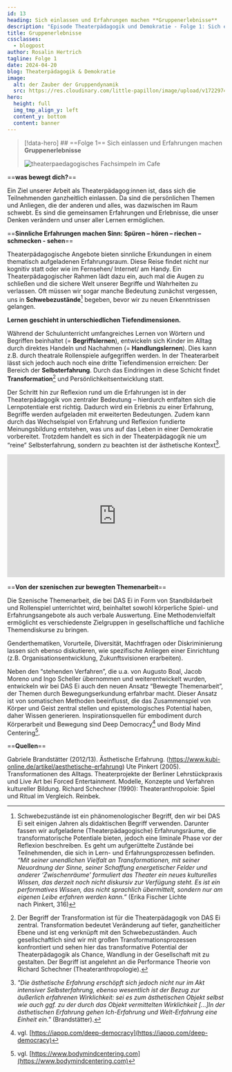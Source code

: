 ```yaml
---
id: 13
heading: Sich einlassen und Erfahrungen machen **Gruppenerlebnisse**  
description: "Episode Theaterpädagogik und Demokratie - Folge 1: Sich einlassen und Erfahrungen machen"
title: Gruppenerlebnisse
cssclasses:
  - blogpost
author: Rosalin Hertrich
tagline: Folge 1
date: 2024-04-20
blog: Theaterpädagogik & Demokratie
image:
  alt: der Zauber der Gruppendynamik
  src: https://res.cloudinary.com/little-papillon/image/upload/v1722974733/dasei/GruppenErfahrungen_wrindx.jpg
hero:
  height: full
  img_tmp_align_y: left
  content_y: bottom
  content: banner
---
```

> [!data-hero] ## ==Folge 1== Sich einlassen und Erfahrungen machen **Gruppenerlebnisse**
> 
> ![theaterpaedagogisches Fachsimpeln im Cafe](https://res.cloudinary.com/little-papillon/image/upload/v1722974733/dasei/GruppenErfahrungen_wrindx.jpg)

<!-- PUBLISH-FROM-HERE -->

==**was bewegt dich?**==

Ein Ziel unserer Arbeit als Theaterpädagog:innen ist, dass sich die Teilnehmenden ganzheitlich einlassen. Da sind die persönlichen Themen und Anliegen, die der anderen und alles, was dazwischen im Raum schwebt. Es sind die gemeinsamen Erfahrungen und Erlebnisse, die unser Denken verändern und unser aller Lernen ermöglichen. 

==**Sinnliche Erfahrungen machen Sinn: Spüren – hören – riechen – schmecken - sehen**==

Theaterpädagogische Angebote bieten sinnliche Erkundungen in einem thematisch aufgeladenen Erfahrungsraum. Diese Reise findet nicht nur kognitiv statt oder wie im Fernsehen/ Internet/ am Handy. Ein Theaterpädagogischer Rahmen lädt dazu ein, auch mal die Augen zu schließen und die sichere Welt unserer Begriffe und Wahrheiten zu verlassen. Oft müssen wir sogar manche Bedeutung zunächst vergessen, uns in **Schwebezustände**[^1] begeben, bevor wir zu neuen Erkenntnissen gelangen. 
  
**Lernen geschieht in unterschiedlichen Tiefendimensionen.**   
  
Während der Schulunterricht umfangreiches Lernen von Wörtern und Begriffen beinhaltet (= **Begriffslernen**), entwickeln sich Kinder im Alltag durch direktes Handeln und Nachahmen (= **Handlungslernen**). Dies kann z.B. durch theatrale Rollenspiele aufgegriffen werden. In der Theaterarbeit lässt sich jedoch auch noch eine dritte Tiefendimension erreichen: Der Bereich der **Selbsterfahrung**. Durch das Eindringen in diese Schicht findet **Transformation**[^2] und Persönlichkeitsentwicklung statt.   
  
Der Schritt hin zur Reflexion rund um die Erfahrungen ist in der Theaterpädagogik von zentraler Bedeutung – hierdurch entfalten sich die Lernpotentiale erst richtig. Dadurch wird ein Erlebnis zu einer Erfahrung, Begriffe werden aufgeladen mit erweiterten Bedeutungen. Zudem kann durch das Wechselspiel von Erfahrung und Reflexion fundierte Meinungsbildung entstehen, was uns auf das Leben in einer Demokratie vorbereitet. Trotzdem handelt es sich in der Theaterpädagogik nie um “reine” Selbsterfahrung, sondern zu beachten ist der ästhetische Kontext[^3].


<div style="padding:56.25% 0 0 0;position:relative;"><iframe src="https://player.vimeo.com/video/923838347?badge=0&amp;autopause=0&amp;player_id=0&amp;app_id=58479" frameborder="0" allow="autoplay; fullscreen; picture-in-picture; clipboard-write" style="position:absolute;top:0;left:0;width:100%;height:100%;" title="2 Gehört werden – die Erfahrung von Selbstwirksamkeit" data-ready="true"></iframe></div>

==**Von der szenischen zur bewegten Themenarbeit**==

Die Szenische Themenarbeit, die bei DAS Ei in Form von Standbildarbeit und Rollenspiel unterrichtet wird, beinhaltet sowohl körperliche Spiel- und Erfahrungsangebote als auch verbale Auswertung. Eine Methodenvielfalt ermöglicht es verschiedenste Zielgruppen in gesellschaftliche und fachliche Themendiskurse zu bringen. 

Genderthematiken, Vorurteile, Diversität, Machtfragen oder Diskriminierung lassen sich ebenso diskutieren, wie spezifische Anliegen einer Einrichtung (z.B. Organisationsentwicklung, Zukunftsvisionen erarbeiten). 

Neben den “stehenden Verfahren”, die u.a. von Augusto Boal, Jacob Moreno und Ingo Scheller übernommen und weiterentwickelt wurden, entwickeln wir bei DAS Ei auch den neuen Ansatz “Bewegte Themenarbeit”, der Themen durch Bewegungserkundung erfahrbar macht. Dieser Ansatz ist von somatischen Methoden beeinflusst, die das Zusammenspiel von Körper und Geist zentral stellen und epistemologisches Potential haben, daher Wissen generieren. Inspirationsquellen für embodiment durch Körperarbeit und Bewegung sind Deep Democracy[^4] und Body Mind Centering[^5].  



[^1]: Schwebezustände ist ein phänomenologischer Begriff, den wir bei DAS Ei seit einigen Jahren als didaktischen Begriff verwenden. Darunter fassen wir aufgeladene (Theaterpädagogische) Erfahrungsräume, die transformatorische Potentiale bieten, jedoch eine liminale Phase vor der Reflexion beschreiben. Es geht um aufgerüttelte Zustände bei Teilnehmenden, die sich in Lern- und Erfahrungsprozessen befinden. _“Mit seiner unendlichen Vielfalt an Transformationen, mit seiner Neuordnung der Sinne, seiner Schaffung energetischer Felder und anderer ‘Zwischenräume’ formuliert das Theater ein neues kulturelles Wissen, das derzeit noch nicht diskursiv zur Verfügung steht. Es ist ein performatives Wissen, das nicht sprachlich übermittelt, sondern nur am eigenen Leibe erfahren werden kann.”_ (Erika Fischer Lichte nach Pinkert, 316)

[^2]: Der Begriff der Transformation ist für die Theaterpädagogik von DAS Ei zentral. Transformation bedeutet Veränderung auf tiefer, ganzheitlicher Ebene und ist eng verknüpft mit den Schwebezuständen. Auch gesellschaftlich sind wir mit großen Transformationsprozessen konfrontiert und sehen hier das transformative Potential der Theaterpädagogik als Chance, Wandlung in der Gesellschaft mit zu gestalten. Der Begriff ist angelehnt an die Performance Theorie von Richard Schechner (Theateranthropologie).

[^3]: _"Die ästhetische Erfahrung erschöpft sich jedoch nicht nur im Akt intensiver Selbsterfahrung, ebenso wesentlich ist der Bezug zur äußerlich erfahrenen Wirklichkeit: sei es zum ästhetischen Objekt selbst wie auch ggf. zu der durch das Objekt vermittelten Wirk­lichkeit [...]In der ästhetischen Erfahrung gehen Ich-­Erfahrung und Welt­-Erfahrung eine Einheit ein."_ (Brandstätter).

[^4]: vgl. [https://iapop.com/deep-democracy](https://iapop.com/deep-democracy)

[^5]: vgl. [https://www.bodymindcentering.com](https://www.bodymindcentering.com)

==**Quellen**==

Gabriele Brandstätter (2012/13). Ästhetische Erfahrung. (https://www.kubi-online.de/artikel/aesthetische-erfahrung)
Ute Pinkert (2005). Transformationen des Alltags. Theaterprojekte der Berliner Lehrstückpraxis und Live Art bei Forced Entertainment. Modelle, Konzepte und Verfahren kultureller Bildung.
Richard Schechner (1990): Theateranthropoloie: Spiel und Ritual im Vergleich. Reinbek.